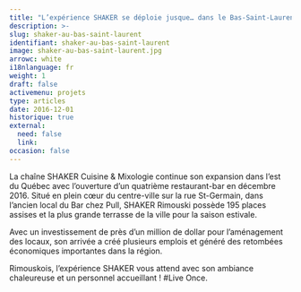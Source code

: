 ```yaml
---
title: "L’expérience SHAKER se déploie jusque… dans le Bas-Saint-Laurent"
description: >-
slug: shaker-au-bas-saint-laurent
identifiant: shaker-au-bas-saint-laurent 
image: shaker-au-bas-saint-laurent.jpg
arrowc: white
i18nlanguage: fr
weight: 1
draft: false
activemenu: projets
type: articles
date: 2016-12-01
historique: true
external:
  need: false
  link:
occasion: false
---
```

La chaîne SHAKER Cuisine & Mixologie continue son expansion dans l’est du Québec avec l’ouverture d’un quatrième restaurant-bar en décembre 2016. Situé en plein cœur du centre-ville sur la rue St-Germain, dans l’ancien local du Bar chez Pull, SHAKER Rimouski possède 195 places assises et la plus grande terrasse de la ville pour la saison estivale. 

Avec un investissement de près d’un million de dollar pour l’aménagement des locaux, son arrivée a créé plusieurs emplois et généré des retombées économiques importantes dans la région. 

Rimouskois, l’expérience SHAKER vous attend avec son ambiance chaleureuse et un personnel accueillant ! #Live Once.
